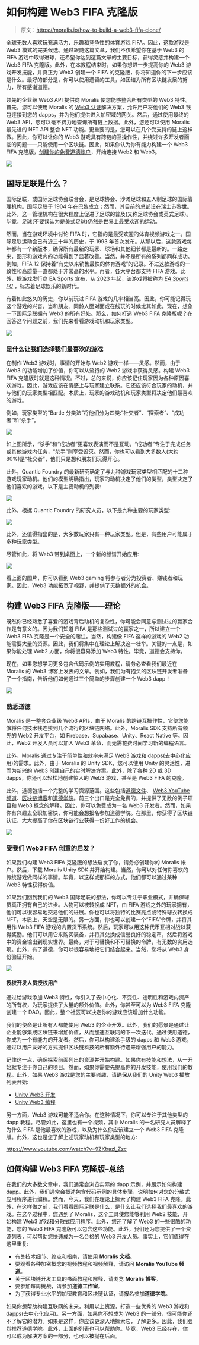 # 如何构建 Web3 FIFA 克隆版

> 原文：<https://moralis.io/how-to-build-a-web3-fifa-clone/>

全球无数人喜欢玩充满活力、乐趣和竞争性的体育游戏 FIFA。因此，这款游戏是 Web3 模式的完美候选。通过跟随这篇文章，我们不仅希望你在基于 Web3 的 FIFA 游戏中取得进球，还希望你达到这篇文章的主要目标，获得灵感并构建一个 Web3 FIFA 克隆版。此外，在本教程结束时，如果你想进一步提高你的 Web3 游戏开发技能，并真正为 Web3 创建一个 FIFA 的克隆版，你将知道你的下一步应该是什么。最好的部分是，你可以使用遗留的工具，如团结为所有区块链发展的努力，所有感谢道德。

领先的企业级 Web3 API 提供商 Moralis 使您能够整合所有类型的 Web3 特性。首先，您可以使用 Moralis 的 [Web3 认证](https://moralis.io/authentication/)解决方案，允许用户将他们的 Web3 钱包连接到您的 dapps，并为他们提供进入加密域的网关。然后，通过使用最终的 Web3 API，您可以毫不费力地查询所有链上数据。此外，您还可以使用 Moralis 最先进的 NFT API 整合 NFT 功能。更重要的是，您可以在几个受支持的链上这样做。因此，你可以让你的 Web3 游戏具有跨链的互操作性，并绕过许多开发者面临的问题——只能使用一个区块链。因此，如果你认为你有能力构建一个 Web3 FIFA 克隆版，[创建你的免费道德账户](https://admin.moralis.io/register)，开始连接 Web2 和 Web3。

![](img/87981dfe1d0c2a55ef1387001cbc9a7e.png)

## 国际足联是什么？

国际足联，或国际足球协会联合会，是足球协会、沙滩足球和五人制足球的国际管理机构。国际足联于 1904 年在巴黎成立；然而，其目前的总部设在瑞士苏黎世。此外，这一管理机构在很大程度上促进了足球的普及(又称足球协会或英式足球)。毕竟，足球(不要误认为是美式足球)仍然是世界上最受欢迎的运动。

然而，当在游戏环境中讨论 FIFA 时，它指的是最受欢迎的体育视频游戏之一。国际足联运动会已有近三十年的历史，于 1993 年首次发布。从那以后，这款游戏每年都有一个新版本，确保所有最新的玩家、球场和其他细节都是最新的。一路走来，图形和游戏内的功能得到了显著改善。当然，并不是所有的系列都同样成功。例如，FIFA 12 保持着“有史以来销售最快的体育游戏”的记录。不过这款游戏的一致性和高质量一直都处于非常高的水平。再者，各大平台都支持 FIFA 游戏。此外，据游戏发行商 EA Sports 宣布，从 2023 年起，该游戏将被称为 [*EA Sports FC*](https://www.ea.com/news/ea-sports-fc?isLocalized=true) ，标志着足球娱乐的新时代。

有着如此悠久的历史，你以前玩过 FIFA 游戏的几率相当高。因此，你可能记得玩这个游戏的兴奋。当和朋友、同龄人面对面或在线玩的时候尤其如此。现在，想象一下国际足联拥有 Web3 的所有好处。那么，如何打造 Web3 FIFA 克隆版呢？在回答这个问题之前，我们先来看看游戏动机和玩家类型。

![](img/6a96ca5a767ff9138dad51aacb16a75c.png)

### 是什么让我们选择我们最喜欢的游戏

在制作 Web3 游戏时，事情的开始与 Web2 游戏一样——灵感。然而，由于 Web3 的功能增加了价值，你可以从流行的 Web2 游戏中获得灵感。构建 Web3 FIFA 克隆版时就是这种情况。不过，总的来说，你应该记住玩家因为各种原因喜欢游戏。因此，游戏应该在情感上与玩家建立联系。它还应该符合玩家的动机，并与他们的玩家类型相匹配。本质上，玩家的游戏动机和玩家类型将决定他们最喜欢的游戏。

例如，玩家类型的“Bartle 分类法”将他们分为四类:“社交者”、“探索者”、“成功者”和“杀手”。

![](img/28f46f0a2d61ff3c711b74ad9a7fc19e.png)

如上图所示，“杀手”和“成功者”更喜欢表演而不是互动。“成功者”专注于完成任务或其他游戏内任务，“杀手”则享受毁灭。然而，你也可以看到大多数人(大约 80%)是“社交者”，他们只是想和朋友们玩得开心。

此外，Quantic Foundry 的最新研究确定了与九种游戏玩家类型相匹配的十二种游戏玩家动机。他们的模型明确指出，玩家的动机决定了他们的类型，类型决定了他们喜欢的游戏。以下是主要动机的列表:

![](img/60c15dc39f853eb41ef834924491c846.png)

此外，根据 Quantic Foundry 的研究人员，以下是九种主要的玩家类型:

![](img/f1efd88101a5ac79c32e204de22a342a.png)

此外，还值得指出的是，大多数玩家只有一种玩家类型。但是，有些用户可能属于多种玩家类型。

尽管如此，将 Web3 带到桌面上，一个新的频谱开始应用:

![](img/8b317577a83725ebc46f7bcfe4fe588d.png)

看上面的图片，你可以看到 Web3 gaming 将参与者分为投资者、赚钱者和玩家。因此，Web3 功能拓宽了视野，并提供了无数额外的机会。

## 构建 Web3 FIFA 克隆版——理论

既然你已经熟悉了喜爱的游戏背后动机的复杂性，你可能会同意与测试过的赢家合作是有意义的。因为我们知道 FIFA 是那些测试过的赢家之一，所以建立一个 Web3 FIFA 克隆是一个安全的赌注。当然，构建像 FIFA 这样的游戏的 Web2 功能需要大量的资源。因此，我们将集中在理论上解决这一壮举。关键的一点是，如果你能处理 Web2 方面，你将很容易添加 Web3 特性。毕竟，道德会支持你。

现在，如果您想学习更多包含代码示例的实用教程，请务必查看我们最近在 Moralis 的 Web3 博客上发表的文章。例如，我们为有抱负的区块链开发者准备了一个指南，告诉他们如何通过三个简单的步骤创建一个 Web3 dapp！

![](img/c0ed0cbe1187c67510f89f250074c4fe.png)

### 熟悉道德

Moralis 是一整套企业级 Web3 APIs，由于 Moralis 的跨链互操作性，它使您能够将任何技术栈连接到几个流行的区块链网络。此外，Moralis SDK 支持所有领先的 Web2 开发平台，如 Firebase、Supabase、Unity、React Native 等。因此，Web2 开发人员可以加入 Web3 革命，而无需花费时间学习新的编程语言。

此外，Moralis 通过专注于简单性和效率来满足 Web3 游戏和 dapps(去中心化应用)的需求。此外，由于 Moralis 的 Unity SDK，您可以使用 Unity 的灵活性，进而为新兴的 Web3 创建自己的实时解决方案。此外，除了各种 2D 或 3D dapps，你还可以轻松地创建惊人的 Web3 游戏，甚至是 Web3 FIFA 的克隆。

此外，道德包括一个完整的学习资源范围。这些包括[道德文件](https://docs.moralis.io/)、 [Web3 YouTube 频道](https://www.youtube.com/c/MoralisWeb3)、[区块链博客](https://moralis.io/blog/)和[道德学院](https://academy.moralis.io/)。前三个出口是完全免费的，并提供了无数的例子项目和 Web3 概念的解释。因此，你可以免费成为一名 Web3 开发者。然而，如果你有兴趣去全职加密快，你可能会想报名参加道德学院。在那里，你获得了区块链认证，大大提高了你在区块链行业获得一份好工作的机会。

![](img/721f0b1c2f122b2b52b690e3522aa1e2.png)

### 受我们 Web3 FIFA 创意的启发？

如果我们构建 Web3 FIFA 克隆版的想法启发了你，请务必创建你的 Moralis 帐户。然后，下载 Moralis Unity SDK 并开始构建。当然，你可以对任何你喜欢的传统游戏做同样的事情。毕竟，以这样或那样的方式，他们都可以通过某种 Web3 特性获得价值。

如果我们回到我们的 Web3 国际足联的想法，你可以专注于职业模式，并确保球员真正拥有自己的进步。人物可以被转换成 NFT，由 FIFA 游戏之外的玩家拥有，他们可以很容易地交易他们的进展。你也可以将独特的比赛亮点或特殊球衣转换成 NFT。本质上，天空是无限的。另一方面，你也可以创建一个“FIFA”令牌，并将其用作 Web3 FIFA 游戏的内置货币系统。然后，玩家可以用这种代币互相对战以获得奖励。他们可以用它来购买装备，并将其兑换成信誉良好的稳定币，然后将游戏中的资金输出到现实世界。最终，对于可替换和不可替换的令牌，有无数的实用选项。此外，有了道德，你可以很容易地把它们结合起来。当然，您将从 Web3 身份验证开始。

![](img/a0c9e1863f614fa441af5b06b59c1f7c.png)

#### 授权开发人员授权用户

通过给游戏添加 Web3 特性，你引入了去中心化、不变性、透明性和游戏内资产的所有权，为玩家提供了大量的额外价值。此外，你甚至可以为 Web3 FIFA 克隆创建一个 DAO。因此，整个社区可以决定你的游戏应该增加什么功能。

我们的使命是让所有人都能使用 Web3 的企业开发。此外，我们的愿景是通过让企业能够集成区块链来增加价值，从而加速互联网的下一次迭代。通过使用道德，你成为一个有能力的开发者。然后，你可以构建杀手级的 dapps 和 Web3 游戏，通过以用户友好的方式提供区块链科技的所有额外待遇来增强用户的能力。

记住这一点，确保探索前面列出的资源并开始构建。如果你有技能和想法，从一开始就专注于你自己的项目。然而，如果你需要先提高你的开发技能，使用我们的教程。此外，如果 Web3 游戏是您的主要兴趣，请确保从我们的 Unity Web3 播放列表开始:

*   [Unity Web3 开发](https://www.youtube.com/watch?v=UActVWlODUI&list=PLFPZ8ai7J-iT8JvlwTCvBrKYqO8qT4DrB)
*   [Unity Web3 编程](https://www.youtube.com/watch?v=rZSPIyB-0R4&list=PLFPZ8ai7J-iQcI05EXqRUPK2VXDQaAPIr)

另一方面，Web3 游戏可能不适合你。在这种情况下，你可以专注于其他类型的 dapp 教程。尽管如此，这里也有一个视频，其中 Moralis 的一名研究人员解释了为什么 FIFA 是他最喜欢的游戏，以及为什么你应该建立一个 Web3 FIFA 克隆版。此外，这也是您了解上述玩家动机和玩家类型的地方:

https://www.youtube.com/watch?v=9ZKbazl_Zzc

## 如何构建 Web3 FIFA 克隆版–总结

在我们的大多数文章中，我们通常会浏览实际的 dapp 示例，并展示如何构建 dapp。此外，我们通常会概述包含代码示例的具体步骤，说明如何对您的分散式应用程序进行编程。然而，今天，我们在理论上探索了构建 Web3 FIFA 克隆。此外，在这样做之前，我们看看国际足联是什么，是什么让我们选择我们最喜欢的游戏。在这个过程中，您遇到了 Moralis，这个工具使您能够利用 Web2 技能，开始构建 Web3 游戏和分散式应用程序。此外，您还了解了 Web3 的一些很酷的功能，您的 Web3 FIFA 克隆版可以包含这些功能。此外，我们还为您提供了一个资源列表，可以帮助您快速成为一名合格的 Web3 开发人员。事实上，它们值得在这里重复:

*   有关技术细节、终点和指南，请使用 **Moralis 文档**。
*   要观看各种加密概念的视频教程和视频解释，请访问 **Moralis YouTube 频道**。
*   关于区块链开发工具的书面教程和解释，请浏览 **Moralis 博客**。
*   要参加每周挑战，请参加**道德工作室**。
*   为了获得专业水平的加密教育和区块链认证，请报名参加**道德学院**。

如果你想帮助构建互联网的未来，利用以上资源，打造一些优秀的 Web3 游戏和 dapps(去中心化应用)。另一方面，如果你不想成为 Web3 的一部分，很可能你还不了解它的潜力。如果是这样，你应该更深入地探索它，了解更多。因此，我们强烈推荐道德学院。此外，上面的列表也可以帮助你。毕竟，Web3 已经存在，你可以成为解决方案的一部分，也可以被抛在后面。